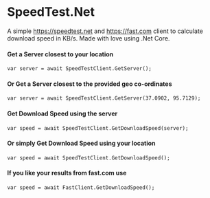 # SpeedTest.Net
A simple https://speedtest.net and https://fast.com client to calculate download speed in KB/s. Made with love using .Net Core.

#### Get a Server closest to your location
```
var server = await SpeedTestClient.GetServer();
```


#### Or Get a Server closest to the provided geo co-ordinates
```
var server = await SpeedTestClient.GetServer(37.0902, 95.7129);
```


#### Get Download Speed using the server
```
var speed = await SpeedTestClient.GetDownloadSpeed(server);
```


#### Or simply Get Download Speed using your location
```
var speed = await SpeedTestClient.GetDownloadSpeed();
```

#### If you like your results from fast.com use
```
var speed = await FastClient.GetDownloadSpeed();
```